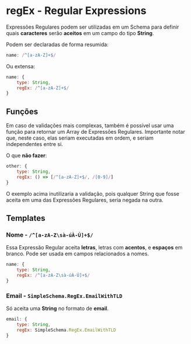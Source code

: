 # regEx - Regular Expressions

Expressões Regulares podem ser utilizadas em um Schema para definir quais **caracteres** serão **aceitos** em um campo do tipo **String**.

Podem ser declaradas de forma resumida:

```javascript
name: /^[a-zA-Z]+$/
```

Ou extensa: 

```javascript
name: {
    type: String,
    regEx: /^[a-zA-Z]+$/
}
```

## Funções

Em caso de validações mais complexas, também é possível usar uma função para retornar um Array de Expressões Regulares. Importante notar que, neste caso, elas seriam executadas em ordem, e seriam independentes entre si.

O que **não fazer**:

```javascript
other: {
    type: String,
    regEx: () => [/^[a-zA-Z]+$/, /[0-9]/]
}
```

O exemplo acima inutilizaria a validação, pois qualquer String que fosse aceita em uma das Expressões Regulares, seria negada na outra.

## Templates

### Nome - ```/^[a-zA-Z\sà-úÀ-Ú]+$/```

Essa Expressão Regular aceita **letras**, letras com **acentos**, e **espaços** em branco. Pode ser usada em campos relacionados a nomes.

```javascript
name: {
    type: String,
    regEx: /^[a-zA-Z\sà-úÀ-Ú]+$/
}
```

### Email - ```SimpleSchema.RegEx.EmailWithTLD```

Só aceita uma **String** no formato de **email**.

```javascript
email: {
    type: String,
    regEx: SimpleSchema.RegEx.EmailWithTLD
}
```